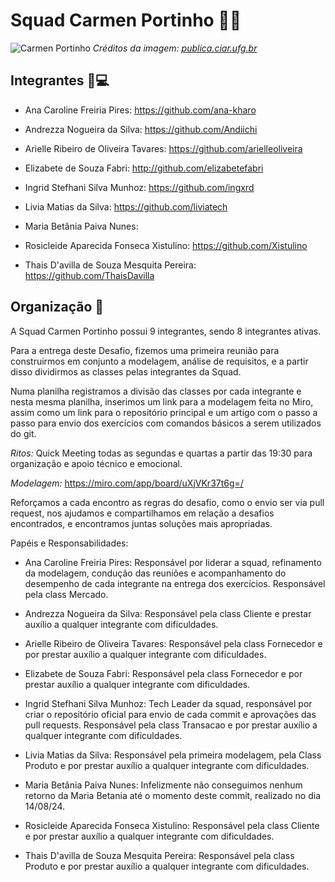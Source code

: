 # Squad Carmen Portinho 📐🌳 
![Carmen Portinho](https://publica.ciar.ufg.br/ebooks/ebook-cientistas-brasileiras/imagens/cap02.png)
*Créditos da imagem: [publica.ciar.ufg.br](https://publica.ciar.ufg.br/ebooks/ebook-cientistas-brasileiras/02.html)*



## Integrantes 👩💻  
- Ana Caroline Freiria Pires: https://github.com/ana-kharo

- Andrezza Nogueira da Silva: https://github.com/Andiichi

- Arielle Ribeiro de Oliveira Tavares: https://github.com/arielleoliveira

- Elizabete de Souza Fabri: http://github.com/elizabetefabri

- Ingrid Stefhani Silva Munhoz: https://github.com/ingxrd

- Livia Matias da Silva: https://github.com/liviatech

- Maria Betânia Paiva Nunes: 

- Rosicleide Aparecida Fonseca Xistulino: https://github.com/Xistulino

- Thais D'avilla de Souza Mesquita Pereira: https://github.com/ThaisDavilla

## Organização 📂
A Squad Carmen Portinho possui 9 integrantes, sendo 8 integrantes ativas.

Para a entrega deste Desafio, fizemos uma primeira reunião para construirmos em conjunto a modelagem, análise de requisitos, e a partir disso dividirmos as classes pelas integrantes da Squad. 

Numa planilha registramos a divisão das classes por cada integrante e nesta mesma planilha, inserimos um link para a modelagem feita no Miro, assim como um link para o repositório principal e um artigo com o passo a passo para envio dos exercícios com comandos básicos a serem utilizados do git.

*Ritos:* Quick Meeting todas as segundas e quartas a partir das 19:30 para organização e apoio técnico e emocional.

*Modelagem:* https://miro.com/app/board/uXjVKr37t6g=/

Reforçamos a cada encontro as regras do desafio, como o envio ser via pull request, nos ajudamos e compartilhamos em relação a desafios encontrados, e encontramos juntas soluções mais apropriadas.


Papéis e Responsabilidades:

- Ana Caroline Freiria Pires: Responsável por liderar a squad, refinamento da modelagem, condução das reuniões e  acompanhamento do desempenho de cada integrante na entrega dos exercícios. Responsável pela class Mercado.

- Andrezza Nogueira da Silva: Responsável pela class Cliente e prestar auxílio a qualquer integrante com dificuldades.

- Arielle Ribeiro de Oliveira Tavares: Responsável pela class Fornecedor e por prestar auxílio a qualquer integrante com dificuldades.

- Elizabete de Souza Fabri: Responsável pela class Fornecedor e por prestar auxílio a qualquer integrante com dificuldades.

- Ingrid Stefhani Silva Munhoz: Tech Leader da squad, responsável por criar o repositório oficial para envio de cada commit e aprovações das pull requests. Responsável pela class Transacao e por prestar auxílio a qualquer integrante com dificuldades.

- Livia Matias da Silva: Responsável pela primeira modelagem, pela Class Produto e por prestar auxílio a qualquer integrante com dificuldades.

- Maria Betânia Paiva Nunes: Infelizmente não conseguimos nenhum retorno da Maria Betania até o momento deste commit, realizado no dia 14/08/24.

- Rosicleide Aparecida Fonseca Xistulino: Responsável pela class Cliente e por prestar auxílio a qualquer integrante com dificuldades.

- Thais D'avilla de Souza Mesquita Pereira: Responsável pela class Produto e por prestar auxílio a qualquer integrante com dificuldades.
